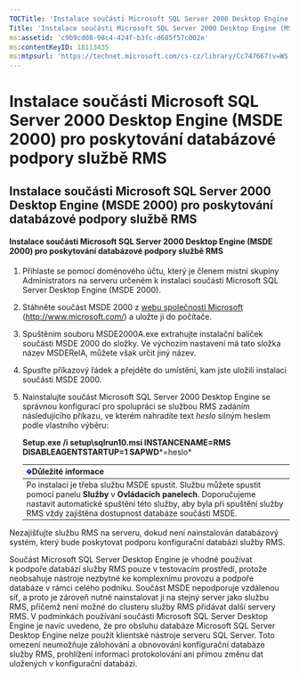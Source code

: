 ```yaml
---
TOCTitle: 'Instalace součásti Microsoft SQL Server 2000 Desktop Engine (MSDE 2000) pro poskytování databázové podpory službě RMS'
Title: 'Instalace součásti Microsoft SQL Server 2000 Desktop Engine (MSDE 2000) pro poskytování databázové podpory službě RMS'
ms:assetid: 'c9b9cd08-98c4-424f-b3fc-d685f57c002e'
ms:contentKeyID: 18113435
ms:mtpsurl: 'https://technet.microsoft.com/cs-cz/library/Cc747667(v=WS.10)'
---
```


Instalace součásti Microsoft SQL Server 2000 Desktop Engine (MSDE 2000) pro poskytování databázové podpory službě RMS
=====================================================================================================================

Instalace součásti Microsoft SQL Server 2000 Desktop Engine (MSDE 2000) pro poskytování databázové podpory službě RMS
---------------------------------------------------------------------------------------------------------------------

#### Instalace součásti Microsoft SQL Server 2000 Desktop Engine (MSDE 2000) pro poskytování databázové podpory službě RMS

1.  Přihlaste se pomocí doménového účtu, který je členem místní skupiny Administrators na serveru určeném k instalaci součásti Microsoft SQL Server Desktop Engine (MSDE 2000).

2.  Stáhněte součást MSDE 2000 z [webu společnosti Microsoft](http://www.microsoft.com/) (http://www.microsoft.com/) a uložte ji do počítače.

3.  Spuštěním souboru MSDE2000A.exe extrahujte instalační balíček součásti MSDE 2000 do složky. Ve výchozím nastavení má tato složka název MSDERelA, můžete však určit jiný název.

4.  Spusťte příkazový řádek a přejděte do umístění, kam jste uložili instalaci součásti MSDE 2000.

5.  Nainstalujte součást Microsoft SQL Server 2000 Desktop Engine se správnou konfigurací pro spolupráci se službou RMS zadáním následujícího příkazu, ve kterém nahradíte text *heslo* silným heslem podle vlastního výběru:

    **Setup.exe /i setup\\sqlrun10.msi INSTANCENAME=RMS DISABLEAGENTSTARTUP=1 SAPWD***=heslo*

    | ![](images/Cc747667.Important(WS.10).gif)Důležité informace                                                                                                                                                                        |
    |-----------------------------------------------------------------------------------------------------------------------------------------------------------------------------------------------------------------------------------------------------------------|
    | Po instalaci je třeba službu MSDE spustit. Službu můžete spustit pomocí panelu **Služby** v **Ovládacích panelech**. Doporučujeme nastavit automatické spuštění této služby, aby byla při spuštění služby RMS vždy zajištěna dostupnost databáze součásti MSDE. |

Nezajišťujte službu RMS na serveru, dokud není nainstalován databázový systém, který bude poskytovat podporu konfigurační databázi služby RMS.

Součást Microsoft SQL Server Desktop Engine je vhodné používat k podpoře databází služby RMS pouze v testovacím prostředí, protože neobsahuje nástroje nezbytné ke komplexnímu provozu a podpoře databáze v rámci celého podniku. Součást MSDE nepodporuje vzdálenou síť, a proto je zároveň nutné nainstalovat ji na stejný server jako službu RMS, přičemž není možné do clusteru služby RMS přidávat další servery RMS. V podmínkách používání součásti Microsoft SQL Server Desktop Engine je navíc uvedeno, že pro obsluhu databáze Microsoft SQL Server Desktop Engine nelze použít klientské nástroje serveru SQL Server. Toto omezení neumožňuje zálohování a obnovování konfigurační databáze služby RMS, prohlížení informací protokolování ani přímou změnu dat uložených v konfigurační databázi.
